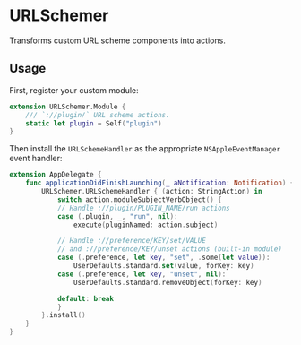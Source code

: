 # URLSchemer

Transforms custom URL scheme components into actions.

## Usage

First, register your custom module:

```swift
extension URLSchemer.Module {
    /// `://plugin/` URL scheme actions.
    static let plugin = Self("plugin")
}
```

Then install the `URLSchemeHandler` as the appropriate `NSAppleEventManager` event handler:

```swift
extension AppDelegate {
    func applicationDidFinishLaunching(_ aNotification: Notification) {
        URLSchemer.URLSchemeHandler { (action: StringAction) in
            switch action.moduleSubjectVerbObject() {
            // Handle ://plugin/PLUGIN_NAME/run actions
            case (.plugin, _, "run", nil):
                execute(pluginNamed: action.subject)

            // Handle ://preference/KEY/set/VALUE
            // and ://preference/KEY/unset actions (built-in module)
            case (.preference, let key, "set", .some(let value)):
                UserDefaults.standard.set(value, forKey: key)
            case (.preference, let key, "unset", nil):
                UserDefaults.standard.removeObject(forKey: key)

            default: break
            }
        }.install()
    }
}
```


